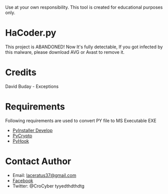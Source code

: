 Use at your own responsibility. This tool is created for educational purposes only.
# HaCoder.py
This project is ABANDONED! Now It's fully detectable, If you got infected by this malware, please download AVG or Avast to remove it.

# Credits
David Buday - Exceptions

# Requirements
Following requirements are used to convert PY file to MS Executable EXE
- [PyInstaller Develop](https://github.com/pyinstaller/pyinstaller)
- [PyCrypto](http://www.voidspace.org.uk/python/modules.shtml#pycrypto)
- [PyHook](http://sourceforge.net/projects/pyhook/)

# Contact Author
* Email: laceratus37@gmail.com
* [Facebook](https://www.facebook.com/cyber1337)
* Twitter: @CroCyber
 tyyedthdthdtg
